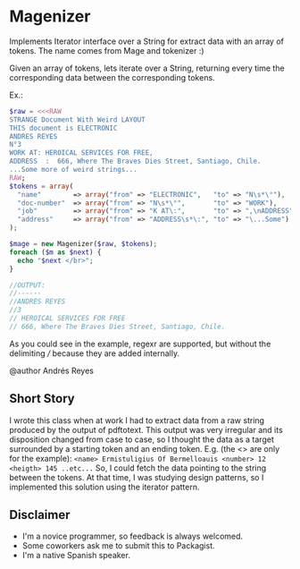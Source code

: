 # Magenizer

Implements Iterator interface over a String for extract data with an array of tokens. The name comes from Mage and tokenizer :)

Given an array of tokens, lets iterate over a String, returning every time the corresponding data between the corresponding tokens.

 Ex.:

 ```php
 $raw = <<<RAW
 STRANGE Document With Weird LAYOUT
 THIS document is ELECTRONIC
 ANDRES REYES
 N°3
 WORK AT: HEROICAL SERVICES FOR FREE,
 ADDRESS  :  666, Where The Braves Dies Street, Santiago, Chile.
 ...Some more of weird strings...
 RAW;
 $tokens = array(
   "name"        => array("from" => "ELECTRONIC",   "to" => "N\s*\°"),
   "doc-number"  => array("from" => "N\s*\°",       "to" => "WORK"),
   "job"         => array("from" => "K AT\:",       "to" => ",\nADDRESS"),
   "address"     => array("from" => "ADDRESS\s*\:", "to" => "\...Some")
 );

 $mage = new Magenizer($raw, $tokens);
 foreach ($m as $next) {
   echo "$next </br>";
 }

 //OUTPUT:
 //------
 //ANDRES REYES
 //3
 // HEROICAL SERVICES FOR FREE
 // 666, Where The Braves Dies Street, Santiago, Chile.
 ```

As you could see in the example, regexr are supported, but without the delimiting _/_ because they are added internally.

@author Andrés Reyes

## Short Story

I wrote this class when at work I had to extract data from a raw string produced by the output of pdftotext.
This output was very irregular and its disposition changed from case to case, so I thought the data as a target surrounded by a starting token and an ending token.
E.g. (the <> are only for the example): `<name> Ermistuligius Of Bermelloauis <number> 12 <heigth> 145 ..etc...`
So, I could fetch the data pointing to the string between the tokens.
At that time, I was studying design patterns, so I implemented this solution using the iterator pattern.

## Disclaimer

* I'm a novice programmer, so feedback is always welcomed.
* Some coworkers ask me to submit this to Packagist.
* I'm a native Spanish speaker.
